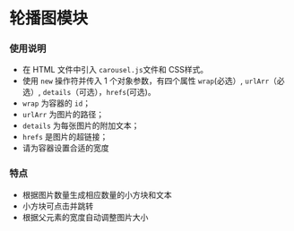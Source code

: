 轮播图模块
=========
### 使用说明
* 在 HTML 文件中引入 `carousel.js`文件和 CSS样式。
* 使用 `new` 操作符并传入 1 个对象参数，有四个属性 `wrap`(必选）, `urlArr`（必选）, `details`（可选），`hrefs`(可选)。
* `wrap` 为容器的 `id`；
* `urlArr` 为图片的路径；
* `details` 为每张图片的附加文本；
* `hrefs` 是图片的超链接；
* 请为容器设置合适的宽度

### 特点
* 根据图片数量生成相应数量的小方块和文本
* 小方块可点击并跳转
* 根据父元素的宽度自动调整图片大小
